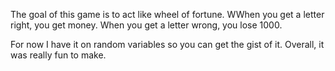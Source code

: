 The goal of this game is to act like wheel of fortune. WWhen you get a letter right, you get money. When you get a letter wrong, you lose 1000. 

For now I have it on random variables so you can get the gist of it. Overall, it was really fun to make.